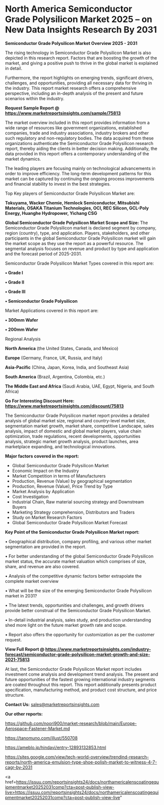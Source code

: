 # North America Semiconductor Grade Polysilicon Market 2025 – on New Data Insights Research By 2031

<Strong> Semiconductor Grade Polysilicon Market Overview 2025 - 2031</strong>

The rising technology in Semiconductor Grade Polysilicon Market is also depicted in this research report. Factors that are boosting the growth of the market, and giving a positive push to thrive in the global market is explained in detail.

Furthermore, the report highlights on emerging trends, significant drivers, challenges, and opportunities, providing all necessary data for thriving in the industry. This report market research offers a comprehensive perspective, including an in-depth analysis of the present and future scenarios within the industry.

<strong>Request Sample Report @ <a href=https://www.marketreportsinsights.com/sample/75813>https://www.marketreportsinsights.com/sample/75813</a></strong>

The market overview included in this report provides information from a wide range of resources like government organizations, established companies, trade and industry associations, industry brokers and other such regulatory and non-regulatory bodies. The data acquired from these organizations authenticate the Semiconductor Grade Polysilicon research report, thereby aiding the clients in better decision making. Additionally, the data provided in this report offers a contemporary understanding of the market dynamics.

The leading players are focusing mainly on technological advancements in order to improve efficiency. The long-term development patterns for this market can be captured by continuing the ongoing process improvements and financial stability to invest in the best strategies.

Top Key players of Semiconductor Grade Polysilicon Market are:

<strong>Tokuyama, Wacker Chemie, Hemlock Semiconductor, Mitsubishi Materials, OSAKA Titanium Technologies, OCI, REC Silicon, GCL-Poly Energy, Huanghe Hydropower, Yichang CSG</strong>

<strong><b>Global Semiconductor Grade Polysilicon Market Scope and Size:</b></strong>
The Semiconductor Grade Polysilicon market is declared segment by company, region (country), type, and application. Players, stakeholders, and other participants in the global Semiconductor Grade Polysilicon market will gain the market scope as they use the report as a powerful resource. The segmental analysis focuses on revenue and product by type and application and the forecast period of 2025-2031.

Semiconductor Grade Polysilicon Market Types covered in this report are:

<strong>• Grade I

• Grade II

• Grade III

• Semiconductor Grade Polysilicon</strong>

Market Applications covered in this report are:

<strong>• 300mm Wafer

• 200mm Wafer</strong> 

Regional Analysis

<strong>North America</strong> (the United States, Canada, and Mexico)

<strong>Europe</strong> (Germany, France, UK, Russia, and Italy)

<strong>Asia-Pacific</strong> (China, Japan, Korea, India, and Southeast Asia)

<strong>South America</strong> (Brazil, Argentina, Colombia, etc.)

<strong>The Middle East and Africa</strong> (Saudi Arabia, UAE, Egypt, Nigeria, and South Africa)

<strong>Go For Interesting Discount Here: <a href=https://www.marketreportsinsights.com/discount/75813>https://www.marketreportsinsights.com/discount/75813</a></strong>

The Semiconductor Grade Polysilicon market report provides a detailed analysis of global market size, regional and country-level market size, segmentation market growth, market share, competitive Landscape, sales analysis, impact of domestic and global market players, value chain optimization, trade regulations, recent developments, opportunities analysis, strategic market growth analysis, product launches, area marketplace expanding, and technological innovations.

<strong><b>Major factors covered in the report:</b></strong>
<ul>
  <li>Global Semiconductor Grade Polysilicon Market </li>
  <li>Economic Impact on the Industry</li>
  <li>Market Competition in terms of Manufacturers</li>
  <li>Production, Revenue (Value) by geographical segmentation</li>
  <li>Production, Revenue (Value), Price Trend by Type</li>
  <li>Market Analysis by Application</li>
  <li>Cost Investigation</li>
  <li>Industrial Chain, Raw material sourcing strategy and Downstream Buyers</li>
  <li>Marketing Strategy comprehension, Distributors and Traders</li>
  <li>Study on Market Research Factors</li>
  <li>Global Semiconductor Grade Polysilicon Market Forecast</li>
</ul>

<strong><b>Key Point of the Semiconductor Grade Polysilicon Market report:</b></strong>

• Geographical distribution, company profiling, and various other market segmentation are provided in the report.

• For better understanding of the global Semiconductor Grade Polysilicon market status, the accurate market valuation which comprises of size, share, and revenue are also covered.

• Analysis of the competitive dynamic factors better extrapolate the complete market overview

• What will be the size of the emerging Semiconductor Grade Polysilicon market in 2031?

• The latest trends, opportunities and challenges, and growth drivers provide better construal of the Semiconductor Grade Polysilicon Market.

• In-detail industrial analysis, sales study, and production understanding shed more light on the future market growth rate and scope.

• Report also offers the opportunity for customization as per the customer request.

<strong><b>View Full Report @ <a href=https://www.marketreportsinsights.com/industry-forecast/semiconductor-grade-polysilicon-market-growth-and-size-2021-75813>https://www.marketreportsinsights.com/industry-forecast/semiconductor-grade-polysilicon-market-growth-and-size-2021-75813</a></b></strong>


At last, the Semiconductor Grade Polysilicon Market report includes investment come analysis and development trend analysis. The present and future opportunities of the fastest growing international industry segments are coated throughout this report. This report additionally presents product specification, manufacturing method, and product cost structure, and price structure.

<strong>Contact Us:</strong>
sales@marketreportsinsights.com

<strong>Our other reports:</strong>

<a href=https://github.com/noori900/market-research/blob/main/Europe-Aerospace-Fastener-Market.md>https://github.com/noori900/market-research/blob/main/Europe-Aerospace-Fastener-Market.md</a>

<a href=https://tanomuno.com/illust/550708>https://tanomuno.com/illust/550708</a>

<a href=https://ameblo.jp/hindavi/entry-12893132853.html>https://ameblo.jp/hindavi/entry-12893132853.html</a>

<a href=https://sites.google.com/view/tech-world-overview/trendind-research-reports/north-america-emulsion-type-shoe-polish-market-to-witness-4-7-cagr-by-2031>https://sites.google.com/view/tech-world-overview/trendind-research-reports/north-america-emulsion-type-shoe-polish-market-to-witness-4-7-cagr-by-2031</a>

<a href=https://issuu.com/reportsinsights24/docs/northamericalenscoatingequipmentmarket20252031comp?cta=post-publish-view-live>https://issuu.com/reportsinsights24/docs/northamericalenscoatingequipmentmarket20252031comp?cta=post-publish-view-live</a>"
